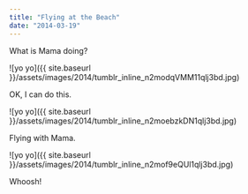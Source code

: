 ```yaml
---
title: "Flying at the Beach"
date: "2014-03-19"
---
```


What is Mama doing?

![yo yo]({{ site.baseurl }}/assets/images/2014/tumblr_inline_n2modqVMM11qlj3bd.jpg)

OK, I can do this.

![yo yo]({{ site.baseurl }}/assets/images/2014/tumblr_inline_n2moebzkDN1qlj3bd.jpg)

Flying with Mama.

![yo yo]({{ site.baseurl }}/assets/images/2014/tumblr_inline_n2mof9eQUl1qlj3bd.jpg)

Whoosh!
